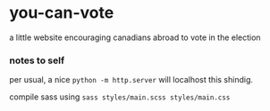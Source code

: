 # you-can-vote
a little website encouraging canadians abroad to vote in the election


### notes to self

per usual, a nice `python -m http.server` will localhost this shindig.

compile sass using `sass styles/main.scss styles/main.css` 
